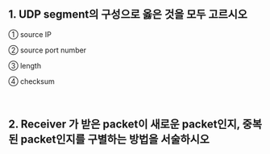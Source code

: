 ## 1. UDP segment의 구성으로 옳은 것을 모두 고르시오

① source IP

② source port number

③ length

④ checksum

<br>

## 2. Receiver 가 받은 packet이 새로운 packet인지,  중복된 packet인지를 구별하는 방법을 서술하시오

<br>